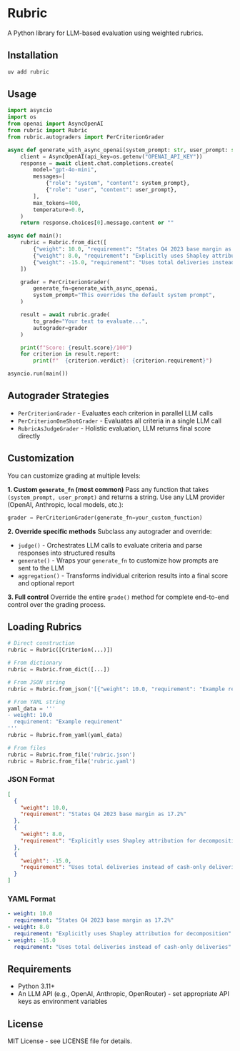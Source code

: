 # Rubric

A Python library for LLM-based evaluation using weighted rubrics.

## Installation

```bash
uv add rubric
```

## Usage

```python
import asyncio
import os
from openai import AsyncOpenAI
from rubric import Rubric
from rubric.autograders import PerCriterionGrader

async def generate_with_async_openai(system_prompt: str, user_prompt: str) -> str:
    client = AsyncOpenAI(api_key=os.getenv("OPENAI_API_KEY"))
    response = await client.chat.completions.create(
        model="gpt-4o-mini",
        messages=[
            {"role": "system", "content": system_prompt},
            {"role": "user", "content": user_prompt},
        ],
        max_tokens=400,
        temperature=0.0,
    )
    return response.choices[0].message.content or ""

async def main():
    rubric = Rubric.from_dict([
        {"weight": 10.0, "requirement": "States Q4 2023 base margin as 17.2%"},
        {"weight": 8.0, "requirement": "Explicitly uses Shapley attribution for decomposition"},
        {"weight": -15.0, "requirement": "Uses total deliveries instead of cash-only deliveries"}
    ])

    grader = PerCriterionGrader(
        generate_fn=generate_with_async_openai,
        system_prompt="This overrides the default system prompt",
    )

    result = await rubric.grade(
        to_grade="Your text to evaluate...",
        autograder=grader
    )

    print(f"Score: {result.score}/100")
    for criterion in result.report:
        print(f"  {criterion.verdict}: {criterion.requirement}")

asyncio.run(main())
```

## Autograder Strategies

- `PerCriterionGrader` - Evaluates each criterion in parallel LLM calls
- `PerCriterionOneShotGrader` - Evaluates all criteria in a single LLM call
- `RubricAsJudgeGrader` - Holistic evaluation, LLM returns final score directly

## Customization

You can customize grading at multiple levels:

**1. Custom `generate_fn` (most common)**
Pass any function that takes `(system_prompt, user_prompt)` and returns a string. Use any LLM provider (OpenAI, Anthropic, local models, etc.):

```python
grader = PerCriterionGrader(generate_fn=your_custom_function)
```

**2. Override specific methods**
Subclass any autograder and override:

- `judge()` - Orchestrates LLM calls to evaluate criteria and parse responses into structured results
- `generate()` - Wraps your `generate_fn` to customize how prompts are sent to the LLM
- `aggregation()` - Transforms individual criterion results into a final score and optional report

**3. Full control**
Override the entire `grade()` method for complete end-to-end control over the grading process.

## Loading Rubrics

```python
# Direct construction
rubric = Rubric([Criterion(...)])

# From dictionary
rubric = Rubric.from_dict([...])

# From JSON string
rubric = Rubric.from_json('[{"weight": 10.0, "requirement": "Example requirement"}]')

# From YAML string
yaml_data = '''
- weight: 10.0
  requirement: "Example requirement"
'''
rubric = Rubric.from_yaml(yaml_data)

# From files
rubric = Rubric.from_file('rubric.json')
rubric = Rubric.from_file('rubric.yaml')
```

### JSON Format

```json
[
  {
    "weight": 10.0,
    "requirement": "States Q4 2023 base margin as 17.2%"
  },
  {
    "weight": 8.0,
    "requirement": "Explicitly uses Shapley attribution for decomposition"
  },
  {
    "weight": -15.0,
    "requirement": "Uses total deliveries instead of cash-only deliveries"
  }
]
```

### YAML Format

```yaml
- weight: 10.0
  requirement: "States Q4 2023 base margin as 17.2%"
- weight: 8.0
  requirement: "Explicitly uses Shapley attribution for decomposition"
- weight: -15.0
  requirement: "Uses total deliveries instead of cash-only deliveries"
```

## Requirements

- Python 3.11+
- An LLM API (e.g., OpenAI, Anthropic, OpenRouter) - set appropriate API keys as environment variables

## License

MIT License - see LICENSE file for details.
